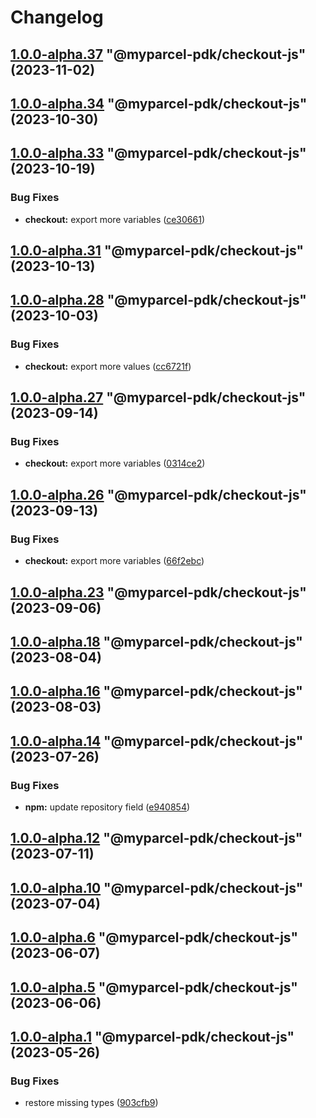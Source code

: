 # Changelog

<!-- MONODEPLOY:BELOW -->

## [1.0.0-alpha.37](https://github.com/myparcelnl/js-pdk/compare/@myparcel-pdk/checkout-js@1.0.0-alpha.36...@myparcel-pdk/checkout-js@1.0.0-alpha.37) "@myparcel-pdk/checkout-js" (2023-11-02)




## [1.0.0-alpha.34](https://github.com/myparcelnl/js-pdk/compare/@myparcel-pdk/checkout-js@1.0.0-alpha.33...@myparcel-pdk/checkout-js@1.0.0-alpha.34) "@myparcel-pdk/checkout-js" (2023-10-30)




## [1.0.0-alpha.33](https://github.com/myparcelnl/js-pdk/compare/@myparcel-pdk/checkout-js@1.0.0-alpha.32...@myparcel-pdk/checkout-js@1.0.0-alpha.33) "@myparcel-pdk/checkout-js" (2023-10-19)


### Bug Fixes

* **checkout:** export more variables ([ce30661](https://github.com/myparcelnl/js-pdk/commit/ce306614d7a31f48ddb7a5f6a7ee32d993d24852))




## [1.0.0-alpha.31](https://github.com/myparcelnl/js-pdk/compare/@myparcel-pdk/checkout-js@1.0.0-alpha.30...@myparcel-pdk/checkout-js@1.0.0-alpha.31) "@myparcel-pdk/checkout-js" (2023-10-13)




## [1.0.0-alpha.28](https://github.com/myparcelnl/js-pdk/compare/@myparcel-pdk/checkout-js@1.0.0-alpha.27...@myparcel-pdk/checkout-js@1.0.0-alpha.28) "@myparcel-pdk/checkout-js" (2023-10-03)


### Bug Fixes

* **checkout:** export more values ([cc6721f](https://github.com/myparcelnl/js-pdk/commit/cc6721fb9a6f3552c0ab406959860c313de1adde))




## [1.0.0-alpha.27](https://github.com/myparcelnl/js-pdk/compare/@myparcel-pdk/checkout-js@1.0.0-alpha.26...@myparcel-pdk/checkout-js@1.0.0-alpha.27) "@myparcel-pdk/checkout-js" (2023-09-14)


### Bug Fixes

* **checkout:** export more variables ([0314ce2](https://github.com/myparcelnl/js-pdk/commit/0314ce2afe60b02ea4371d1662abfe7b174bb562))




## [1.0.0-alpha.26](https://github.com/myparcelnl/js-pdk/compare/@myparcel-pdk/checkout-js@1.0.0-alpha.25...@myparcel-pdk/checkout-js@1.0.0-alpha.26) "@myparcel-pdk/checkout-js" (2023-09-13)


### Bug Fixes

* **checkout:** export more variables ([66f2ebc](https://github.com/myparcelnl/js-pdk/commit/66f2ebc90dca820af36f7ce0ae637e2ae4bf90e6))




## [1.0.0-alpha.23](https://github.com/myparcelnl/js-pdk/compare/@myparcel-pdk/checkout-js@1.0.0-alpha.22...@myparcel-pdk/checkout-js@1.0.0-alpha.23) "@myparcel-pdk/checkout-js" (2023-09-06)




## [1.0.0-alpha.18](https://github.com/myparcelnl/js-pdk/compare/@myparcel-pdk/checkout-js@1.0.0-alpha.17...@myparcel-pdk/checkout-js@1.0.0-alpha.18) "@myparcel-pdk/checkout-js" (2023-08-04)




## [1.0.0-alpha.16](https://github.com/myparcelnl/js-pdk/compare/@myparcel-pdk/checkout-js@1.0.0-alpha.15...@myparcel-pdk/checkout-js@1.0.0-alpha.16) "@myparcel-pdk/checkout-js" (2023-08-03)




## [1.0.0-alpha.14](https://github.com/myparcelnl/js-pdk/compare/@myparcel-pdk/checkout-js@1.0.0-alpha.13...@myparcel-pdk/checkout-js@1.0.0-alpha.14) "@myparcel-pdk/checkout-js" (2023-07-26)


### Bug Fixes

* **npm:** update repository field ([e940854](https://github.com/myparcelnl/js-pdk/commit/e940854ba1d99c0fcdada8b66f88a7c7e6060272))




## [1.0.0-alpha.12](https://github/myparcelnl/js-pdk/compare/@myparcel-pdk/checkout-js@1.0.0-alpha.11...@myparcel-pdk/checkout-js@1.0.0-alpha.12) "@myparcel-pdk/checkout-js" (2023-07-11)




## [1.0.0-alpha.10](https://github/myparcelnl/js-pdk/compare/@myparcel-pdk/checkout-js@1.0.0-alpha.9...@myparcel-pdk/checkout-js@1.0.0-alpha.10) "@myparcel-pdk/checkout-js" (2023-07-04)




## [1.0.0-alpha.6](https://github/myparcelnl/js-pdk/compare/@myparcel-pdk/checkout-js@1.0.0-alpha.5...@myparcel-pdk/checkout-js@1.0.0-alpha.6) "@myparcel-pdk/checkout-js" (2023-06-07)




## [1.0.0-alpha.5](https://github/myparcelnl/js-pdk/compare/@myparcel-pdk/checkout-js@1.0.0-alpha.4...@myparcel-pdk/checkout-js@1.0.0-alpha.5) "@myparcel-pdk/checkout-js" (2023-06-06)




## [1.0.0-alpha.1](https://github/myparcelnl/js-pdk/compare/@myparcel-pdk/checkout-js@1.0.0-alpha.0...@myparcel-pdk/checkout-js@1.0.0-alpha.1) "@myparcel-pdk/checkout-js" (2023-05-26)


### Bug Fixes

* restore missing types ([903cfb9](https://github/myparcelnl/js-pdk/commit/903cfb95f161bb5b49fbb91c4f96a7e44c524db8))


